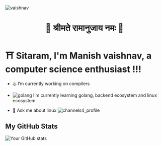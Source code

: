 ![vaishnav](https://github.com/manishramanandi/manishramanandi/assets/133475996/7a0f5040-6901-4d3d-a2e6-c5e93313a729)
    <div align="center">
#  🐚 श्रीमते रामानुजाय नमः 🪷
</div>

# ⛩️ Sitaram, I'm Manish vaishnav, a computer science enthusiast !!!



- ♨️ I’m currently working on compilers
- ![golang](https://github.com/manishramanandi/manishramanandi/assets/133475996/5f8eb760-b672-44d8-b4d9-61a2e6531957) I’m currently learning golang, backend ecosystem and linux ecosystem

- 💬 Ask me about linux  ![channels4_profile](https://github.com/manishramanandi/manishramanandi/assets/133475996/a4db5ed3-670c-4fce-8b54-26956bdcc3d9)

## My GitHub Stats

![Your GitHub stats](https://github-readme-stats.vercel.app/api?username=yourusername&show_icons=true&theme=radical)

